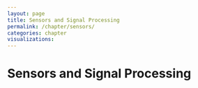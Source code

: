 ```yaml
---
layout: page
title: Sensors and Signal Processing
permalink: /chapter/sensors/
categories: chapter
visualizations:
---
```


# Sensors and Signal Processing
